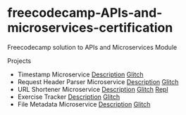 # freecodecamp-APIs-and-microservices-certification
Freecodecamp solution to APIs and Microservices Module

Projects

- Timestamp Microservice [Description](Project-Description/Timestamp-Microservice.md) [Glitch](https://gamy-leopard.glitch.me/)
- Request Header Parser Microservice [Description](Project-Description/Request-Header-Parser-Microservice.md) [Glitch](https://open-literate-constellation.glitch.me)
- URL Shortener Microservice [Description](Project-Description/URL-Shortener-Microservice.md) [Glitch](https://big-iced-caribou.glitch.me) [Repl](https://url-shortener-service.mandeep147.repl.co/)
- Exercise Tracker [Description](Project-Description/Exercise-Tracker-Microservice.md) [Glitch](https://zesty-airy-iridium.glitch.me)
- File Metadata Microservice [Description](Project-Description/File-Metadata-Microservice.md) [Glitch](https://curly-substantial-puma.glitch.me)
